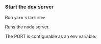 ### Start the dev server

Run `yarn start:dev`

Runs the node server.

The PORT is configurable as an env variable.
